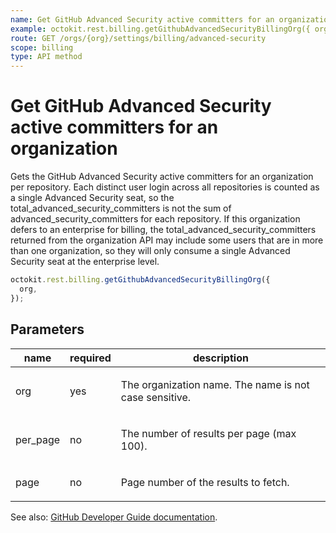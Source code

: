 ```yaml
---
name: Get GitHub Advanced Security active committers for an organization
example: octokit.rest.billing.getGithubAdvancedSecurityBillingOrg({ org })
route: GET /orgs/{org}/settings/billing/advanced-security
scope: billing
type: API method
---
```


# Get GitHub Advanced Security active committers for an organization

Gets the GitHub Advanced Security active committers for an organization per repository.
Each distinct user login across all repositories is counted as a single Advanced Security seat, so the total_advanced_security_committers is not the sum of advanced_security_committers for each repository.
If this organization defers to an enterprise for billing, the total_advanced_security_committers returned from the organization API may include some users that are in more than one organization, so they will only consume a single Advanced Security seat at the enterprise level.

```js
octokit.rest.billing.getGithubAdvancedSecurityBillingOrg({
  org,
});
```

## Parameters

<table>
  <thead>
    <tr>
      <th>name</th>
      <th>required</th>
      <th>description</th>
    </tr>
  </thead>
  <tbody>
    <tr><td>org</td><td>yes</td><td>

The organization name. The name is not case sensitive.

</td></tr>
<tr><td>per_page</td><td>no</td><td>

The number of results per page (max 100).

</td></tr>
<tr><td>page</td><td>no</td><td>

Page number of the results to fetch.

</td></tr>
  </tbody>
</table>

See also: [GitHub Developer Guide documentation](https://docs.github.com/rest/reference/billing#get-github-advanced-security-active-committers-for-an-organization).
